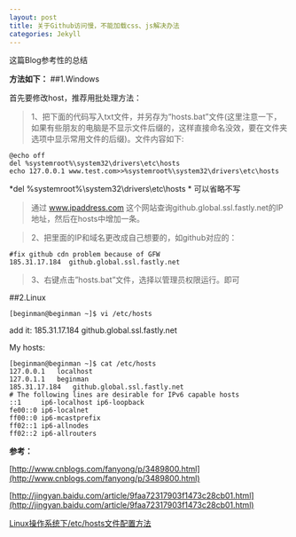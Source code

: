 ```yaml
---
layout: post
title: 关于Github访问慢，不能加载css、js解决办法
categories: Jekyll
---
```


这篇Blog参考性的总结

**方法如下：**
##1.Windows

首先要修改host，推荐用批处理方法：
>1、把下面的代码写入txt文件，并另存为“hosts.bat”文件(这里注意一下，如果有些朋友的电脑是不显示文件后缀的，这样直接命名没效，要在文件夹选项中显示常用文件的后缀)。文件内容如下:

    @echo off
    del %systemroot%\system32\drivers\etc\hosts
    echo 127.0.0.1 www.test.com>>%systemroot%\system32\drivers\etc\hosts


*del %systemroot%\system32\drivers\etc\hosts * 可以省略不写

>通过 www.ipaddress.com  这个网站查询github.global.ssl.fastly.net的IP地址，然后在hosts中增加一条。

>2、把里面的IP和域名更改成自己想要的，如github对应的：
    
    #fix github cdn problem because of GFW
    185.31.17.184  github.global.ssl.fastly.net

>3、右键点击”hosts.bat”文件，选择以管理员权限运行。即可

##2.Linux

	[beginman@beginman ~]$ vi /etc/hosts

add it:     185.31.17.184   github.global.ssl.fastly.net 

My hosts:

	[beginman@beginman ~]$ cat /etc/hosts
	127.0.0.1	localhost
	127.0.1.1	beginman
	185.31.17.184   github.global.ssl.fastly.net 
	# The following lines are desirable for IPv6 capable hosts
	::1     ip6-localhost ip6-loopback
	fe00::0 ip6-localnet
	ff00::0 ip6-mcastprefix
	ff02::1 ip6-allnodes
	ff02::2 ip6-allrouters



**参考：**

[http://www.cnblogs.com/fanyong/p/3489800.html](http://www.cnblogs.com/fanyong/p/3489800.html)

[http://jingyan.baidu.com/article/9faa72317903f1473c28cb01.html](http://jingyan.baidu.com/article/9faa72317903f1473c28cb01.html)

[Linux操作系统下/etc/hosts文件配置方法](http://os.51cto.com/art/200803/68170.htm)